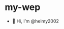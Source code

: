 # my-wep
- 👋 Hi, I’m @helmy2002

<!---
helmy2002/helmy2002 is a ✨ special ✨ repository because its `README.md` (this file) appears on your GitHub profile.
You can click the Preview link to take a look at your changes.
--->
